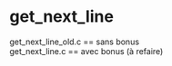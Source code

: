 # get_next_line

<p>get_next_line_old.c == sans bonus</br>
get_next_line.c == avec bonus (à refaire)</p>
